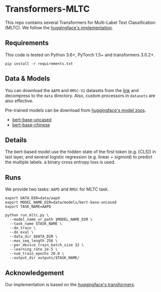 # Transformers-MLTC

This repo contains several Transformers for Multi-Label Text Classification (MLTC). We follow the [huggingface's implementation](https://github.com/huggingface/transformers).

## Requirements
This code is tested on Python 3.6+, PyTorch 1.5+ and transformers 3.0.2+.
```
pip install -r requirements.txt
```

## Data & Models
You can download the `AAPD` and `RMSC-V2` datasets from the [link](https://mega.nz/file/dLgFTAjB#vgfRg3IcaB17I4iKfgU5aYORabogc5mc2-QiYFvFLs8) and decompress to the `data` directory. Also, custom processors in `datasets` are also effective.

Pre-trained models can be download from [huggingface's model zoos](https://huggingface.co/models).
- [bert-base-uncased](https://huggingface.co/bert-base-uncased#list-files)
- [bert-base-chinese](https://huggingface.co/bert-base-chinese#list-files)

## Details
The bert-based model use the hidden state of the first token (e.g. [CLS]) in last layer, and several logistic regression (e.g. linear + sigmoid) to predict the multiple labels. a binary cross entropy loss is used.

## Runs

We provide two tasks: `AAPD` and `RMSC` for MLTC task.

```
export DATA_DIR=data/aapd
export MODEL_NAME_DIR=data/models/bert-base-uncased
export TASK_NAME=AAPD

python run_mltc.py \
  --model_name_or_path $MODEL_NAME_DIR \
  --task_name $TASK_NAME \
  --do_train \
  --do_eval \
  --data_dir $DATA_DIR \
  --max_seq_length 256 \
  --per_device_train_batch_size 32 \
  --learning_rate 2e-5 \
  --num_train_epochs 20.0 \
  --output_dir outputs/$TASK_NAME/
```

## Acknowledgement
Our implementation is based on the [huggingface's transformers](https://github.com/huggingface/transformers).
